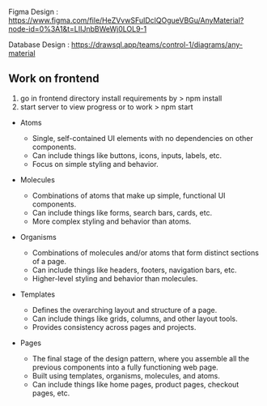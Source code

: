 Figma Design : https://www.figma.com/file/HeZVvwSFuIDclQOgueVBGu/AnyMaterial?node-id=0%3A1&t=LIIJnbBWeWj0LOL9-1

Database Design : https://drawsql.app/teams/control-1/diagrams/any-material

## Work on frontend

1. go in frontend directory install requirements by > npm install
2. start server to view progress or to work > npm start


- Atoms
  - Single, self-contained UI elements with no dependencies on other components.
  - Can include things like buttons, icons, inputs, labels, etc.
  - Focus on simple styling and behavior.


- Molecules
  - Combinations of atoms that make up simple, functional UI components.
  - Can include things like forms, search bars, cards, etc.
  - More complex styling and behavior than atoms.


- Organisms
  - Combinations of molecules and/or atoms that form distinct sections of a page.
  - Can include things like headers, footers, navigation bars, etc.
  - Higher-level styling and behavior than molecules.


- Templates
  - Defines the overarching layout and structure of a page.
  - Can include things like grids, columns, and other layout tools.
  - Provides consistency across pages and projects.


- Pages
  - The final stage of the design pattern, where you assemble all the previous components into a fully functioning web page.
  - Built using templates, organisms, molecules, and atoms.
  - Can include things like home pages, product pages, checkout pages, etc.